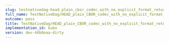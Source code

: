 ```yaml
---
slug: testnativedag-head_plain_cbor_codec_with_no_explicit_format_returns_http_200
full_name: TestNativeDag/HEAD_plain_CBOR_codec_with_no_explicit_format_returns_HTTP_200
outcome: pass
title: TestNativeDag/HEAD_plain_CBOR_codec_with_no_explicit_format_returns_HTTP_200
implementation_id: kubo
version: dev-44b0eaa-dirty
---
```


